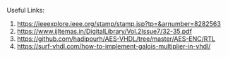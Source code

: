Useful Links:
1) https://ieeexplore.ieee.org/stamp/stamp.jsp?tp=&arnumber=8282563
2) https://www.ijltemas.in/DigitalLibrary/Vol.2Issue7/32-35.pdf
3) https://github.com/hadipourh/AES-VHDL/tree/master/AES-ENC/RTL
4) https://surf-vhdl.com/how-to-implement-galois-multiplier-in-vhdl/



